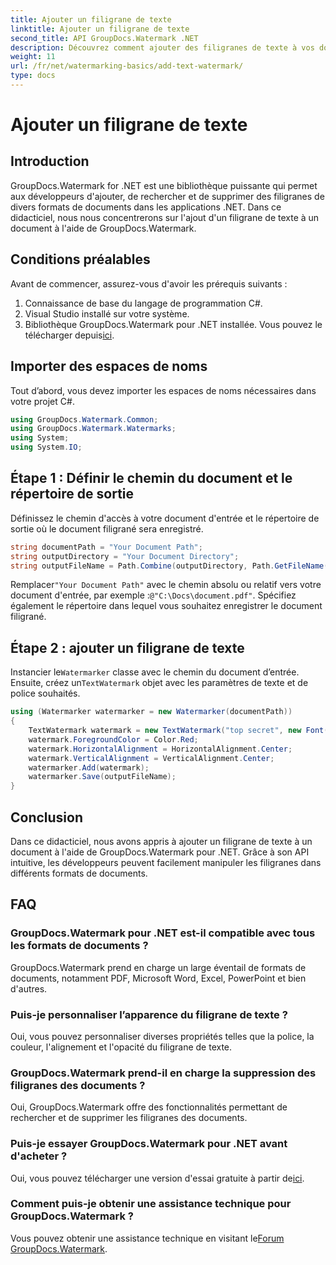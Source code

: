 ```yaml
---
title: Ajouter un filigrane de texte
linktitle: Ajouter un filigrane de texte
second_title: API GroupDocs.Watermark .NET
description: Découvrez comment ajouter des filigranes de texte à vos documents à l'aide de Groupdocs Watermark for .NET avec ce guide étape par étape.
weight: 11
url: /fr/net/watermarking-basics/add-text-watermark/
type: docs
---
```

# Ajouter un filigrane de texte

## Introduction
GroupDocs.Watermark for .NET est une bibliothèque puissante qui permet aux développeurs d'ajouter, de rechercher et de supprimer des filigranes de divers formats de documents dans les applications .NET. Dans ce didacticiel, nous nous concentrerons sur l'ajout d'un filigrane de texte à un document à l'aide de GroupDocs.Watermark.
## Conditions préalables
Avant de commencer, assurez-vous d'avoir les prérequis suivants :
1. Connaissance de base du langage de programmation C#.
2. Visual Studio installé sur votre système.
3.  Bibliothèque GroupDocs.Watermark pour .NET installée. Vous pouvez le télécharger depuis[ici](https://releases.groupdocs.com/Watermark/net/).

## Importer des espaces de noms
Tout d’abord, vous devez importer les espaces de noms nécessaires dans votre projet C#.
```csharp
using GroupDocs.Watermark.Common;
using GroupDocs.Watermark.Watermarks;
using System;
using System.IO;
```
## Étape 1 : Définir le chemin du document et le répertoire de sortie
Définissez le chemin d'accès à votre document d'entrée et le répertoire de sortie où le document filigrané sera enregistré.
```csharp
string documentPath = "Your Document Path";
string outputDirectory = "Your Document Directory";
string outputFileName = Path.Combine(outputDirectory, Path.GetFileName(documentPath));
```
 Remplacer`"Your Document Path"` avec le chemin absolu ou relatif vers votre document d'entrée, par exemple :`@"C:\Docs\document.pdf"`. Spécifiez également le répertoire dans lequel vous souhaitez enregistrer le document filigrané.
## Étape 2 : ajouter un filigrane de texte
 Instancier le`Watermarker` classe avec le chemin du document d’entrée. Ensuite, créez un`TextWatermark` objet avec les paramètres de texte et de police souhaités.
```csharp
using (Watermarker watermarker = new Watermarker(documentPath))
{
    TextWatermark watermark = new TextWatermark("top secret", new Font("Arial", 36));
    watermark.ForegroundColor = Color.Red;
    watermark.HorizontalAlignment = HorizontalAlignment.Center;
    watermark.VerticalAlignment = VerticalAlignment.Center;
    watermarker.Add(watermark);
    watermarker.Save(outputFileName);
}
```

## Conclusion
Dans ce didacticiel, nous avons appris à ajouter un filigrane de texte à un document à l'aide de GroupDocs.Watermark pour .NET. Grâce à son API intuitive, les développeurs peuvent facilement manipuler les filigranes dans différents formats de documents.
## FAQ
### GroupDocs.Watermark pour .NET est-il compatible avec tous les formats de documents ?
GroupDocs.Watermark prend en charge un large éventail de formats de documents, notamment PDF, Microsoft Word, Excel, PowerPoint et bien d'autres.
### Puis-je personnaliser l’apparence du filigrane de texte ?
Oui, vous pouvez personnaliser diverses propriétés telles que la police, la couleur, l'alignement et l'opacité du filigrane de texte.
### GroupDocs.Watermark prend-il en charge la suppression des filigranes des documents ?
Oui, GroupDocs.Watermark offre des fonctionnalités permettant de rechercher et de supprimer les filigranes des documents.
### Puis-je essayer GroupDocs.Watermark pour .NET avant d'acheter ?
 Oui, vous pouvez télécharger une version d'essai gratuite à partir de[ici](https://releases.groupdocs.com/).
### Comment puis-je obtenir une assistance technique pour GroupDocs.Watermark ?
 Vous pouvez obtenir une assistance technique en visitant le[Forum GroupDocs.Watermark](https://forum.groupdocs.com/c/watermark/19).